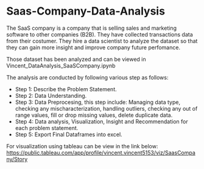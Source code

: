 # Saas-Company-Data-Analysis

The SaaS company is a company that is selling sales and marketing software to other companies (B2B). They have collected transactions data from their costumer. They hire a data scientist to analyze the dataset so that they can gain more insight and improve company future perfomance.

Those dataset has been analyzed and can be viewed in Vincent_DataAnalysis_SaaSCompany.ipynb

The analysis are conducted by following various step as follows:
- Step 1: Describe the Problem Statement.
- Step 2: Data Understanding.
- Step 3: Data Preprocesing, this step include: Managing data type, checking any mischaracterization, handling outliers, checking any out of range values, fill or drop missing values, delete duplicate data.
- Step 4: Data analysis, Visualization, Insight and Recommendation for each problem statement.
- Step 5: Export Final Dataframes into excel.

For visualization using tableau can be view in the link below:
https://public.tableau.com/app/profile/vincent.vincent5153/viz/SaasCompany/Story
